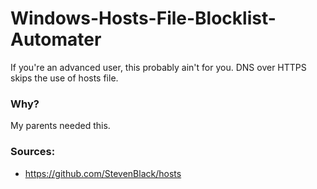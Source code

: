 # Windows-Hosts-File-Blocklist-Automater
If you're an advanced user, this probably ain't for you. DNS over HTTPS skips the use of hosts file.


### Why?
My parents needed this.

### Sources:
- https://github.com/StevenBlack/hosts
